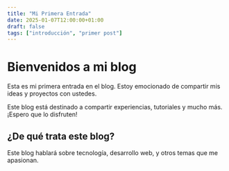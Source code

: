 ```yaml
---
title: "Mi Primera Entrada"
date: 2025-01-07T12:00:00+01:00
draft: false
tags: ["introducción", "primer post"]
---
```


# Bienvenidos a mi blog

Esta es mi primera entrada en el blog. Estoy emocionado de compartir mis ideas y proyectos con ustedes.

Este blog está destinado a compartir experiencias, tutoriales y mucho más. ¡Espero que lo disfruten!

## ¿De qué trata este blog?

Este blog hablará sobre tecnología, desarrollo web, y otros temas que me apasionan.

